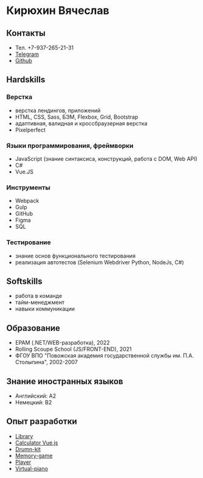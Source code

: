 # Кирюхин Вячеслав

## Контакты
- Тел. +7-937-265-21-31
- [Telegram](https://t.me/kirvia)
- [Github](https://github.com/slawkir)

## Hardskills
### Верстка
- верстка лендингов, приложений
- HTML, CSS, Sass, БЭМ, Flexbox, Grid, Bootstrap
- aдаптивная, валидная и кроссбраузерная верстка
- Pixelperfect
### Языки программирования, фреймворки
- JavaScript (знание синтаксиса, конструкций, работа с 
DOM, Web API)
- C#
- Vue.JS

### Инструменты
- Webpack
- Gulp
- GitHub
- Figma
- SQL

### Тестирование
- знание основ функционального тестирования
- реализация автотестов (Selenium Webdriver Python, NodeJs, C#) 

## Softskills
- работа в команде
- тайм-менеджмент
- навыки коммуникации

## Образование
- EPAM (.NET/WEB-разработка), 2022
- Rolling Scoupe School (JS/FRONT-END), 2021
- ФГОУ ВПО "Повожская академия государственной службы им. П.А. Столыпина", 2002-2007

## Знание иностранных языков
- Английский: А2
- Немецкий: B2

## Опыт разработки
- [Library](https://rolling-scopes-school.github.io/slawkir-JSFEPRESCHOOL2023Q2/library/)
- [Calculator Vue.js](https://slawkir.github.io/calculator/index.html)
- [Drumn-kit](https://competent-archimedes-598214.netlify.app/)
- [Memory-game](https://rolling-scopes-school.github.io/slawkir-JSFE2021Q1/match-game/)
- [Player](https://slawkir.github.io/audio-player/audio-player/index.html)
- [Virtual-piano](https://rolling-scopes-school.github.io/slawkir-JSFE2021Q1/virtual-piano/)
  
